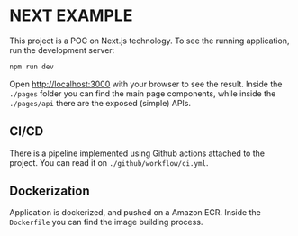 # NEXT EXAMPLE

This project is a POC on Next.js technology. To see the running application, run the development server:

```bash
npm run dev
```

Open [http://localhost:3000](http://localhost:3000) with your browser to see the result.
Inside the `./pages` folder you can find the main page components, while
inside the `./pages/api` there are the exposed (simple) APIs.


## CI/CD

There is a pipeline implemented using Github actions attached to the project. 
You can read it on `./github/workflow/ci.yml`.

## Dockerization

Application is dockerized, and pushed on a Amazon ECR. Inside the 
`Dockerfile` you can find the image building process.